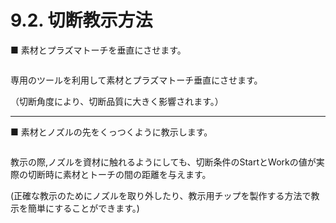 # 9.2. 切断教示方法

■ 素材とプラズマトーチを垂直にさせます。

<figure><img src="broken-reference" alt=""><figcaption></figcaption></figure>

専用のツールを利用して素材とプラズマトーチ垂直にさせます。

（切断角度により、切断品質に大きく影響されます。）



***

■ 素材とノズルの先をくっつくように教示します。

<figure><img src="broken-reference" alt=""><figcaption></figcaption></figure>

教示の際,ノズルを資材に触れるようにしても、切断条件のStartとWorkの値が実際の切断時に素材とトーチの間の距離を与えます。

(正確な教示のためにノズルを取り外したり、教示用チップを製作する方法で教示を簡単にすることができます。)
